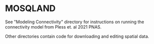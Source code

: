 # MOSQLAND

See "Modeling Connectivity" directory for instructions on running the connectivity model from Pless et. al 2021 PNAS.

Other directories contain code for downloading and editing spatial data.

